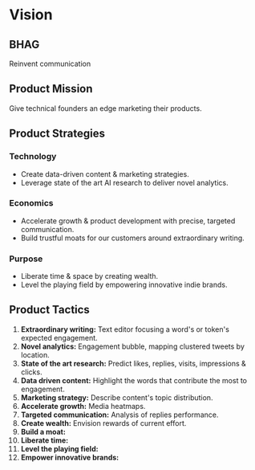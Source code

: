# Vision

## BHAG
Reinvent communication


## Product Mission
Give technical founders an edge marketing their products.


## Product Strategies

### Technology
* Create data-driven content & marketing strategies.
* Leverage state of the art AI research to deliver novel analytics.

### Economics
* Accelerate growth & product development with precise, targeted communication.
* Build trustful moats for our customers around extraordinary writing.

### Purpose
* Liberate time & space by creating wealth.
* Level the playing field by empowering innovative indie brands.


## Product Tactics

 1. **Extraordinary writing:** Text editor focusing a word's or token's expected engagement.
 2. **Novel analytics:** Engagement bubble, mapping clustered tweets by location.
 3. **State of the art research:** Predict likes, replies, visits, impressions & clicks.
 4. **Data driven content:** Highlight the words that contribute the most to engagement.
 5. **Marketing strategy:** Describe content's topic distribution.
 6. **Accelerate growth:** Media heatmaps.
 7. **Targeted communication:** Analysis of replies performance.
 8. **Create wealth:** Envision rewards of current effort.
 9. **Build a moat:** 
10. **Liberate time:**
11. **Level the playing field:**
12. **Empower innovative brands:**
